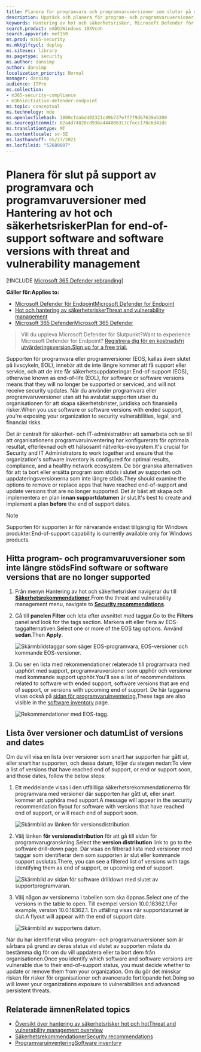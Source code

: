 ```yaml
---
title: Planera för programvara och programvaruversioner som slutar på grund av support
description: Upptäck och planera för program- och programvaruversioner som inte längre stöds och inte får säkerhetsuppdateringar.
keywords: Hantering av hot och säkerhetsrisker, Microsoft Defender för Endpoint tvm-säkerhetsrekommendationer, rekommendation om cybersäkerhet och rekommendation om säkerhet på åtgärd
search.product: eADQiWindows 10XVcnh
search.appverid: met150
ms.prod: m365-security
ms.mktglfcycl: deploy
ms.sitesec: library
ms.pagetype: security
ms.author: dansimp
author: dansimp
localization_priority: Normal
manager: dansimp
audience: ITPro
ms.collection:
- m365-security-compliance
- m365initiative-defender-endpoint
ms.topic: conceptual
ms.technology: mde
ms.openlocfilehash: 1800cfdabd402321c49b737eff7f9d67639eb300
ms.sourcegitcommit: 82a4d74020cd93ba444006317cfecc178c6d41dc
ms.translationtype: MT
ms.contentlocale: sv-SE
ms.lasthandoff: 05/27/2021
ms.locfileid: "52689007"
---
```

# <a name="plan-for-end-of-support-software-and-software-versions-with-threat-and-vulnerability-management"></a><span data-ttu-id="0a63e-104">Planera för slut på support av programvara och programvaruversioner med Hantering av hot och säkerhetsrisker</span><span class="sxs-lookup"><span data-stu-id="0a63e-104">Plan for end-of-support software and software versions with threat and vulnerability management</span></span>

[!INCLUDE [Microsoft 365 Defender rebranding](../../includes/microsoft-defender.md)]

<span data-ttu-id="0a63e-105">**Gäller för:**</span><span class="sxs-lookup"><span data-stu-id="0a63e-105">**Applies to:**</span></span>

- [<span data-ttu-id="0a63e-106">Microsoft Defender för Endpoint</span><span class="sxs-lookup"><span data-stu-id="0a63e-106">Microsoft Defender for Endpoint</span></span>](https://go.microsoft.com/fwlink/?linkid=2154037)
- [<span data-ttu-id="0a63e-107">Hot och hantering av säkerhetsrisker</span><span class="sxs-lookup"><span data-stu-id="0a63e-107">Threat and vulnerability management</span></span>](next-gen-threat-and-vuln-mgt.md)
- [<span data-ttu-id="0a63e-108">Microsoft 365 Defender</span><span class="sxs-lookup"><span data-stu-id="0a63e-108">Microsoft 365 Defender</span></span>](https://go.microsoft.com/fwlink/?linkid=2118804)

><span data-ttu-id="0a63e-109">Vill du uppleva Microsoft Defender för Slutpunkt?</span><span class="sxs-lookup"><span data-stu-id="0a63e-109">Want to experience Microsoft Defender for Endpoint?</span></span> [<span data-ttu-id="0a63e-110">Registrera dig för en kostnadsfri utvärderingsversion.</span><span class="sxs-lookup"><span data-stu-id="0a63e-110">Sign up for a free trial.</span></span>](https://www.microsoft.com/microsoft-365/windows/microsoft-defender-atp?ocid=docs-wdatp-portaloverview-abovefoldlink)

<span data-ttu-id="0a63e-111">Supporten för programvara eller programversioner (EOS, kallas även slutet på livscykeln, EOL), innebär att de inte längre kommer att få support eller service, och att de inte får säkerhetsuppdateringar.</span><span class="sxs-lookup"><span data-stu-id="0a63e-111">End-of-support (EOS), otherwise known as end-of-life (EOL), for software or software versions means that they will no longer be supported or serviced, and will not receive security updates.</span></span> <span data-ttu-id="0a63e-112">När du använder programvara eller programvaruversioner utan att ha avslutat supporten utser du organisationen för att skapa säkerhetsbrister, juridiska och finansiella risker.</span><span class="sxs-lookup"><span data-stu-id="0a63e-112">When you use software or software versions with ended support, you're exposing your organization to security vulnerabilities, legal, and financial risks.</span></span>

<span data-ttu-id="0a63e-113">Det är centralt för säkerhet- och IT-administratörer att samarbeta och se till att organisationens programvaruinventering har konfigurerats för optimala resultat, efterlevnad och ett hälsosamt nätverks-ekosystem.</span><span class="sxs-lookup"><span data-stu-id="0a63e-113">It's crucial for Security and IT Administrators to work together and ensure that the organization's software inventory is configured for optimal results, compliance, and a healthy network ecosystem.</span></span> <span data-ttu-id="0a63e-114">De bör granska alternativen för att ta bort eller ersätta program som stöds i slutet av supporten och uppdateringsversionerna som inte längre stöds.</span><span class="sxs-lookup"><span data-stu-id="0a63e-114">They should examine the options to remove or replace apps that have reached end-of-support and update versions that are no longer supported.</span></span> <span data-ttu-id="0a63e-115">Det är bäst att skapa och implementera en plan **innan supportdatumen** är slut.</span><span class="sxs-lookup"><span data-stu-id="0a63e-115">It's best to create and implement a plan **before** the end of support dates.</span></span>

>[!NOTE]
> <span data-ttu-id="0a63e-116">Supporten för supporten är för närvarande endast tillgänglig för Windows produkter.</span><span class="sxs-lookup"><span data-stu-id="0a63e-116">End-of-support capability is currently available only for Windows products.</span></span>

## <a name="find-software-or-software-versions-that-are-no-longer-supported"></a><span data-ttu-id="0a63e-117">Hitta program- och programvaruversioner som inte längre stöds</span><span class="sxs-lookup"><span data-stu-id="0a63e-117">Find software or software versions that are no longer supported</span></span>

1. <span data-ttu-id="0a63e-118">Från menyn Hantering av hot och säkerhetsrisker navigerar du till [**Säkerhetsrekommendationer**](tvm-security-recommendation.md).</span><span class="sxs-lookup"><span data-stu-id="0a63e-118">From the threat and vulnerability management menu, navigate to [**Security recommendations**](tvm-security-recommendation.md).</span></span>
2. <span data-ttu-id="0a63e-119">Gå till **panelen Filter** och leta efter avsnittet med taggar.</span><span class="sxs-lookup"><span data-stu-id="0a63e-119">Go to the **Filters** panel and look for the tags section.</span></span> <span data-ttu-id="0a63e-120">Markera ett eller flera av EOS-taggalternativen.</span><span class="sxs-lookup"><span data-stu-id="0a63e-120">Select one or more of the EOS tag options.</span></span> <span data-ttu-id="0a63e-121">Använd **sedan**.</span><span class="sxs-lookup"><span data-stu-id="0a63e-121">Then **Apply**.</span></span>

    ![Skärmbildstaggar som säger EOS-programvara, EOS-versioner och kommande EOS-versioner.](images/tvm-eos-tag.png)

3. <span data-ttu-id="0a63e-123">Du ser en lista med rekommendationer relaterade till programvara med upphört med support, programvaruversioner som upphör och versioner med kommande support upphör.</span><span class="sxs-lookup"><span data-stu-id="0a63e-123">You'll see a list of recommendations related to software with ended support, software versions that are end of support, or versions with upcoming end of support.</span></span> <span data-ttu-id="0a63e-124">De här taggarna visas också på [sidan för programvaruinventering.](tvm-software-inventory.md)</span><span class="sxs-lookup"><span data-stu-id="0a63e-124">These tags are also visible in the [software inventory](tvm-software-inventory.md) page.</span></span>

    ![Rekommendationer med EOS-tagg.](images/tvm-eos-tags-column.png)

## <a name="list-of-versions-and-dates"></a><span data-ttu-id="0a63e-126">Lista över versioner och datum</span><span class="sxs-lookup"><span data-stu-id="0a63e-126">List of versions and dates</span></span>

<span data-ttu-id="0a63e-127">Om du vill visa en lista över versioner som snart har supporten har gått ut, eller snart har supporten, och dessa datum, följer du stegen nedan:</span><span class="sxs-lookup"><span data-stu-id="0a63e-127">To view a list of versions that have reached end of support, or end or support soon, and those dates, follow the below steps:</span></span>

1. <span data-ttu-id="0a63e-128">Ett meddelande visas i den utfällliga säkerhetsrekommendationerna för programvara med versioner där supporten har gått ut, eller snart kommer att upphöra med support.</span><span class="sxs-lookup"><span data-stu-id="0a63e-128">A message will appear in the security recommendation flyout for software with versions that have reached end of support, or will reach end of support soon.</span></span>

    ![Skärmbild av länken för versionsdistribution.](images/eos-upcoming-eos.png)

2. <span data-ttu-id="0a63e-130">Välj länken **för versionsdistribution** för att gå till sidan för programvarugranskning.</span><span class="sxs-lookup"><span data-stu-id="0a63e-130">Select the **version distribution** link to go to the software drill-down page.</span></span> <span data-ttu-id="0a63e-131">Där visas en filtrerad lista med versioner med taggar som identifierar dem som supporten är slut eller kommande support avslutas.</span><span class="sxs-lookup"><span data-stu-id="0a63e-131">There, you can see a filtered list of versions with tags identifying them as end of support, or upcoming end of support.</span></span>

    ![Skärmbild av sidan för software drilldown med slutet av supportprogramvaran.](images/software-drilldown-eos.png)

3. <span data-ttu-id="0a63e-133">Välj någon av versionerna i tabellen som ska öppnas.</span><span class="sxs-lookup"><span data-stu-id="0a63e-133">Select one of the versions in the table to open.</span></span> <span data-ttu-id="0a63e-134">Till exempel version 10.0.18362.1.</span><span class="sxs-lookup"><span data-stu-id="0a63e-134">For example, version 10.0.18362.1.</span></span> <span data-ttu-id="0a63e-135">En utfälling visas när supportdatumet är slut.</span><span class="sxs-lookup"><span data-stu-id="0a63e-135">A flyout will appear with the end of support date.</span></span>

    ![Skärmbild av supportens datum.](images/version-eos-date.png)

<span data-ttu-id="0a63e-137">När du har identifierat vilka program- och programvaruversioner som är sårbara på grund av deras status vid slutet av supporten måste du bestämma dig för om du vill uppdatera eller ta bort dem från organisationen.</span><span class="sxs-lookup"><span data-stu-id="0a63e-137">Once you identify which software and software versions are vulnerable due to their end-of-support status, you must decide whether to update or remove them from your organization.</span></span> <span data-ttu-id="0a63e-138">Om du gör det minskar risken för risker för organisationer och avancerade fortlöpande hot.</span><span class="sxs-lookup"><span data-stu-id="0a63e-138">Doing so will lower your organizations exposure to vulnerabilities and advanced persistent threats.</span></span>

## <a name="related-topics"></a><span data-ttu-id="0a63e-139">Relaterade ämnen</span><span class="sxs-lookup"><span data-stu-id="0a63e-139">Related topics</span></span>

- [<span data-ttu-id="0a63e-140">Översikt över hantering av säkerhetsrisker hot och hot</span><span class="sxs-lookup"><span data-stu-id="0a63e-140">Threat and vulnerability management overview</span></span>](next-gen-threat-and-vuln-mgt.md)
- [<span data-ttu-id="0a63e-141">Säkerhetsrekommendationer</span><span class="sxs-lookup"><span data-stu-id="0a63e-141">Security recommendations</span></span>](tvm-security-recommendation.md)
- [<span data-ttu-id="0a63e-142">Programvaruinventering</span><span class="sxs-lookup"><span data-stu-id="0a63e-142">Software inventory</span></span>](tvm-software-inventory.md)
